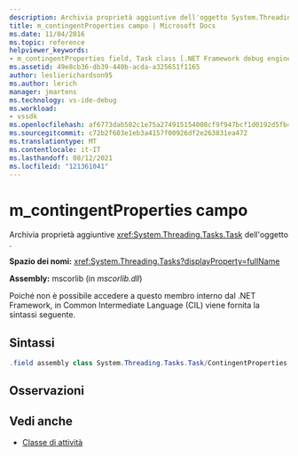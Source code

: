 ```yaml
---
description: Archivia proprietà aggiuntive dell'oggetto System.Threading.Tasks.Task.
title: m_contingentProperties campo | Microsoft Docs
ms.date: 11/04/2016
ms.topic: reference
helpviewer_keywords:
- m_contingentProperties field, Task class [.NET Framework debug engines]
ms.assetid: 49e8cb36-db39-440b-acda-a325651f1165
author: leslierichardson95
ms.author: lerich
manager: jmartens
ms.technology: vs-ide-debug
ms.workload:
- vssdk
ms.openlocfilehash: af6773dab502c1e75a274915154008cf9f947bcf1d0192d5fb4ad438d59333c7
ms.sourcegitcommit: c72b2f603e1eb3a4157f00926df2e263831ea472
ms.translationtype: MT
ms.contentlocale: it-IT
ms.lasthandoff: 08/12/2021
ms.locfileid: "121361041"
---
```

# <a name="m_contingentproperties-field"></a>m_contingentProperties campo
Archivia proprietà aggiuntive <xref:System.Threading.Tasks.Task> dell'oggetto .

 **Spazio dei nomi:** <xref:System.Threading.Tasks?displayProperty=fullName>

 **Assembly:** mscorlib (in *mscorlib.dll*)

 Poiché non è possibile accedere a questo membro interno dal .NET Framework, in Common Intermediate Language (CIL) viene fornita la sintassi seguente.

## <a name="syntax"></a>Sintassi

```csharp
.field assembly class System.Threading.Tasks.Task/ContingentProperties modreq(System.Runtime.CompilerServices.IsVolatile) m_contingentProperties
```

## <a name="remarks"></a>Osservazioni

## <a name="see-also"></a>Vedi anche
- [Classe di attività](../../extensibility/debugger/task-class-internal-members.md)
